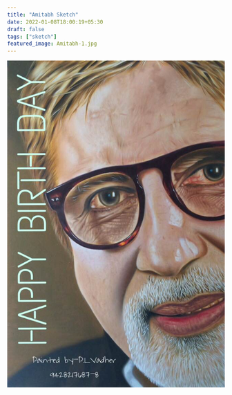 ```yaml
---
title: "Amitabh Sketch"
date: 2022-01-08T18:00:19+05:30
draft: false
tags: ["sketch"]
featured_image: Amitabh-1.jpg
---
```


![Amitabh Sketch](Amitabh-1.jpg)